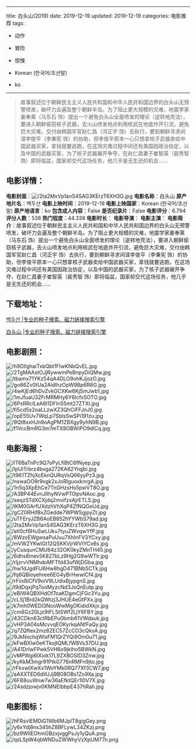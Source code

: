 
---
title: 白头山(2019)
date: 2019-12-19
updated: 2019-12-19
categories: 电影推荐
tags:
- 动作
- 冒险
- 惊悚

- Korean (한국어/조선말)
- ko
---


> 故事叙述位于朝鲜民主主义人民共和国和中华人民共和国边界的白头山无预警喷发，破坏力会遍及整个朝鲜半岛。为了阻止更大规模的灾难，地震学家姜奉莱（马东石 饰）提出一个避免白头山全面喷发的理论（逆转地壳法），要进入朝鲜偷窃核子武器，去火山喷发地点利用核武在地底炸开引流，避免巨大灾难，交付由韩国军官赵仁昌（河正宇 饰）去执行，要到朝鲜寻求间谍李俊平（李秉宪 饰）的协助，但李俊平原本一心只想拿核子武器卖给中国武器买家，拿钱就要逃跑，在这场灾难过程中间还有美国因政治协定，以及中国的武器买家，为了核子武器展开争夺，在赵仁昌妻子崔智英（裴秀智 饰）即将临盆，国家却交代这场任务，他几乎是无生还的机会……

## **电影详情**：

**电影封面**：<img src="https://image.tmdb.org/t/p/w200/2ta2MxVp1anS4SAG3KErzT6XH3G.jpg" alt="/2ta2MxVp1anS4SAG3KErzT6XH3G.jpg" title="/2ta2MxVp1anS4SAG3KErzT6XH3G.jpg">
**电影名称**：白头山
**原产地片名**：백두산
**电影上映时间**：2019-12-19
**电影上映国家**：Korean (한국어/조선말)
**原产地语言**：ko
**包含成人内容**：False
**是否纪录片**：False
**电影评分**：6.794
**评分人数**：538
**热门程度**：44.338
**电影时长**：
**电影导演**：
**电影主演**：
**电影简介**：故事叙述位于朝鲜民主主义人民共和国和中华人民共和国边界的白头山无预警喷发，破坏力会遍及整个朝鲜半岛。为了阻止更大规模的灾难，地震学家姜奉莱（马东石 饰）提出一个避免白头山全面喷发的理论（逆转地壳法），要进入朝鲜偷窃核子武器，去火山喷发地点利用核武在地底炸开引流，避免巨大灾难，交付由韩国军官赵仁昌（河正宇 饰）去执行，要到朝鲜寻求间谍李俊平（李秉宪 饰）的协助，但李俊平原本一心只想拿核子武器卖给中国武器买家，拿钱就要逃跑，在这场灾难过程中间还有美国因政治协定，以及中国的武器买家，为了核子武器展开争夺，在赵仁昌妻子崔智英（裴秀智 饰）即将临盆，国家却交代这场任务，他几乎是无生还的机会……

## **下载地址**：
[백두산 |专业的种子搜索、磁力链接搜索引擎](https://movie.amd794.com:2083/?search=%EB%B0%B1%EB%91%90%EC%82%B0&ordering=&mode=match_phrase&page_size=10&page=1)

[白头山 |专业的种子搜索、磁力链接搜索引擎](https://movie.amd794.com:2083/?search=%E7%99%BD%E5%A4%B4%E5%B1%B1&ordering=&mode=match_phrase&page_size=10&page=1)
 

## **电影剧照**：
<img src="https://image.tmdb.org/t/p/original/h9DIlghaiTxbQbt1FIwKNbQvEL.jpg" alt="/h9DIlghaiTxbQbt1FIwKNbQvEL.jpg" title="/h9DIlghaiTxbQbt1FIwKNbQvEL.jpg"><img src="https://image.tmdb.org/t/p/original/2TgMAAstOJjRywwmPeBnpyDiQMw.jpg" alt="/2TgMAAstOJjRywwmPeBnpyDiQMw.jpg" title="/2TgMAAstOJjRywwmPeBnpyDiQMw.jpg"><img src="https://image.tmdb.org/t/p/original/tbamx71YKz54qA4DLO9ohKJjozO.jpg" alt="/tbamx71YKz54qA4DLO9ohKJjozO.jpg" title="/tbamx71YKz54qA4DLO9ohKJjozO.jpg"><img src="https://image.tmdb.org/t/p/original/go86Zv0tUa2AldlhzOpW9Bp6R8G.jpg" alt="/go86Zv0tUa2AldlhzOpW9Bp6R8G.jpg" title="/go86Zv0tUa2AldlhzOpW9Bp6R8G.jpg"><img src="https://image.tmdb.org/t/p/original/4wKjEd6hDvZvkGCXKw6KjSmJwb1.jpg" alt="/4wKjEd6hDvZvkGCXKw6KjSmJwb1.jpg" title="/4wKjEd6hDvZvkGCXKw6KjSmJwb1.jpg"><img src="https://image.tmdb.org/t/p/original/1mJfuaU32FrMRMHy6Y6lcfx5OTO.jpg" alt="/1mJfuaU32FrMRMHy6Y6lcfx5OTO.jpg" title="/1mJfuaU32FrMRMHy6Y6lcfx5OTO.jpg"><img src="https://image.tmdb.org/t/p/original/6PsRRcILeA6l1DFIn55mt27ZTXI.jpg" alt="/6PsRRcILeA6l1DFIn55mt27ZTXI.jpg" title="/6PsRRcILeA6l1DFIn55mt27ZTXI.jpg"><img src="https://image.tmdb.org/t/p/original/fi5cd5s2oaLLzwXZ3QhCiFFJnJ0.jpg" alt="/fi5cd5s2oaLLzwXZ3QhCiFFJnJ0.jpg" title="/fi5cd5s2oaLLzwXZ3QhCiFFJnJ0.jpg"><img src="https://image.tmdb.org/t/p/original/opE55Uv7WqLp7SblsSwSPi191zu.jpg" alt="/opE55Uv7WqLp7SblsSwSPi191zu.jpg" title="/opE55Uv7WqLp7SblsSwSPi191zu.jpg"><img src="https://image.tmdb.org/t/p/original/9Qt8sxHJn9oAgPM1ZBXgy9yhN9B.jpg" alt="/9Qt8sxHJn9oAgPM1ZBXgy9yhN9B.jpg" title="/9Qt8sxHJn9oAgPM1ZBXgy9yhN9B.jpg"><img src="https://image.tmdb.org/t/p/original/f1VccBmRG3m7mTX9OBWiPO9dlCq.jpg" alt="/f1VccBmRG3m7mTX9OBWiPO9dlCq.jpg" title="/f1VccBmRG3m7mTX9OBWiPO9dlCq.jpg">

## **电影海报**：
<img src="https://image.tmdb.org/t/p/original/lT6BaTnPc9Q7oPyLfiBtC6fNyep.jpg" alt="/lT6BaTnPc9Q7oPyLfiBtC6fNyep.jpg" title="/lT6BaTnPc9Q7oPyLfiBtC6fNyep.jpg"><img src="https://image.tmdb.org/t/p/original/lpUITrbrz4bvga272KA62Yrqjbi.jpg" alt="/lpUITrbrz4bvga272KA62Yrqjbi.jpg" title="/lpUITrbrz4bvga272KA62Yrqjbi.jpg"><img src="https://image.tmdb.org/t/p/original/t961TZhjXcEknQURqVsQ66yyPz3.jpg" alt="/t961TZhjXcEknQURqVsQ66yyPz3.jpg" title="/t961TZhjXcEknQURqVsQ66yyPz3.jpg"><img src="https://image.tmdb.org/t/p/original/nswaOO9r9vgk2xJoRIguoxknrgA.jpg" alt="/nswaOO9r9vgk2xJoRIguoxknrgA.jpg" title="/nswaOO9r9vgk2xJoRIguoxknrgA.jpg"><img src="https://image.tmdb.org/t/p/original/1n5q3XpEhCe7TnGHzsHs5pwVT8O.jpg" alt="/1n5q3XpEhCe7TnGHzsHs5pwVT8O.jpg" title="/1n5q3XpEhCe7TnGHzsHs5pwVT8O.jpg"><img src="https://image.tmdb.org/t/p/original/A3BP44EvnJIIhyNVwPT0IpvNAoc.jpg" alt="/A3BP44EvnJIIhyNVwPT0IpvNAoc.jpg" title="/A3BP44EvnJIIhyNVwPT0IpvNAoc.jpg"><img src="https://image.tmdb.org/t/p/original/seqzSTdXCXjdq2mvifzxAjrETLS.jpg" alt="/seqzSTdXCXjdq2mvifzxAjrETLS.jpg" title="/seqzSTdXCXjdq2mvifzxAjrETLS.jpg"><img src="https://image.tmdb.org/t/p/original/lKM0GArfUXdzhVhXqP4ZfNQGeUd.jpg" alt="/lKM0GArfUXdzhVhXqP4ZfNQGeUd.jpg" title="/lKM0GArfUXdzhVhXqP4ZfNQGeUd.jpg"><img src="https://image.tmdb.org/t/p/original/gCZ0RHifBxZGedde7WPWSgjpyZt.jpg" alt="/gCZ0RHifBxZGedde7WPWSgjpyZt.jpg" title="/gCZ0RHifBxZGedde7WPWSgjpyZt.jpg"><img src="https://image.tmdb.org/t/p/original/uTFEryJZB6AoEB852hYYWbS79ad.jpg" alt="/uTFEryJZB6AoEB852hYYWbS79ad.jpg" title="/uTFEryJZB6AoEB852hYYWbS79ad.jpg"><img src="https://image.tmdb.org/t/p/original/2ta2MxVp1anS4SAG3KErzT6XH3G.jpg" alt="/2ta2MxVp1anS4SAG3KErzT6XH3G.jpg" title="/2ta2MxVp1anS4SAG3KErzT6XH3G.jpg"><img src="https://image.tmdb.org/t/p/original/atl0cf6HuSwLUku7tyuZWvqwYfP.jpg" alt="/atl0cf6HuSwLUku7tyuZWvqwYfP.jpg" title="/atl0cf6HuSwLUku7tyuZWvqwYfP.jpg"><img src="https://image.tmdb.org/t/p/original/8WzoEWgwsaPuUuu7XhInFV3YCxy.jpg" alt="/8WzoEWgwsaPuUuu7XhInFV3YCxy.jpg" title="/8WzoEWgwsaPuUuu7XhInFV3YCxy.jpg"><img src="https://image.tmdb.org/t/p/original/mVWZYKwIGt12QSKKVjrWVtYCx6s.jpg" alt="/mVWZYKwIGt12QSKKVjrWVtYCx6s.jpg" title="/mVWZYKwIGt12QSKKVjrWVtYCx6s.jpg"><img src="https://image.tmdb.org/t/p/original/yCusqunCMU84z32OK0kyZMnTH45.jpg" alt="/yCusqunCMU84z32OK0kyZMnTH45.jpg" title="/yCusqunCMU84z32OK0kyZMnTH45.jpg"><img src="https://image.tmdb.org/t/p/original/6dhs8mev5K827bLz9Hg2G9wWTlr.jpg" alt="/6dhs8mev5K827bLz9Hg2G9wWTlr.jpg" title="/6dhs8mev5K827bLz9Hg2G9wWTlr.jpg"><img src="https://image.tmdb.org/t/p/original/rljzrvVNMhdoMFTfd43ufWjDGba.jpg" alt="/rljzrvVNMhdoMFTfd43ufWjDGba.jpg" title="/rljzrvVNMhdoMFTfd43ufWjDGba.jpg"><img src="https://image.tmdb.org/t/p/original/hw1dJgdFIJ6Hw8hgD471BNb5CTk.jpg" alt="/hw1dJgdFIJ6Hw8hgD471BNb5CTk.jpg" title="/hw1dJgdFIJ6Hw8hgD471BNb5CTk.jpg"><img src="https://image.tmdb.org/t/p/original/fq6QBioyehree6EG4yBrHwwICf4.jpg" alt="/fq6QBioyehree6EG4yBrHwwICf4.jpg" title="/fq6QBioyehree6EG4yBrHwwICf4.jpg"><img src="https://image.tmdb.org/t/p/original/rFiixBiCfV9oiV9LUdixBjypgnS.jpg" alt="/rFiixBiCfV9oiV9LUdixBjypgnS.jpg" title="/rFiixBiCfV9oiV9LUdixBjypgnS.jpg"><img src="https://image.tmdb.org/t/p/original/l9dDqxjPqTooMyzcNd3JsQnEutp.jpg" alt="/l9dDqxjPqTooMyzcNd3JsQnEutp.jpg" title="/l9dDqxjPqTooMyzcNd3JsQnEutp.jpg"><img src="https://image.tmdb.org/t/p/original/eBiW4QBXHdOf7oaKDgmCjFGc3Yu.jpg" alt="/eBiW4QBXHdOf7oaKDgmCjFGc3Yu.jpg" title="/eBiW4QBXHdOf7oaKDgmCjFGc3Yu.jpg"><img src="https://image.tmdb.org/t/p/original/cLSj1Brd2kQWtzj3JHUE4eGtPXx.jpg" alt="/cLSj1Brd2kQWtzj3JHUE4eGtPXx.jpg" title="/cLSj1Brd2kQWtzj3JHUE4eGtPXx.jpg"><img src="https://image.tmdb.org/t/p/original/k7mh0WEDI3NooWwMgOKididXkjx.jpg" alt="/k7mh0WEDI3NooWwMgOKididXkjx.jpg" title="/k7mh0WEDI3NooWwMgOKididXkjx.jpg"><img src="https://image.tmdb.org/t/p/original/cm8Gz20Ljz9tFLStSWf2LjY6FBY.jpg" alt="/cm8Gz20Ljz9tFLStSWf2LjY6FBY.jpg" title="/cm8Gz20Ljz9tFLStSWf2LjY6FBY.jpg"><img src="https://image.tmdb.org/t/p/original/43CDkn63ctRbEPu0bmb61VWdauk.jpg" alt="/43CDkn63ctRbEPu0bmb61VWdauk.jpg" title="/43CDkn63ctRbEPu0bmb61VWdauk.jpg"><img src="https://image.tmdb.org/t/p/original/vHP3A04sMcvvqEOKyrkqANfFaQy.jpg" alt="/vHP3A04sMcvvqEOKyrkqANfFaQy.jpg" title="/vHP3A04sMcvvqEOKyrkqANfFaQy.jpg"><img src="https://image.tmdb.org/t/p/original/q7ZQftex2mz8ZEC57ZcCO3cQksA.jpg" alt="/q7ZQftex2mz8ZEC57ZcCO3cQksA.jpg" title="/q7ZQftex2mz8ZEC57ZcCO3cQksA.jpg"><img src="https://image.tmdb.org/t/p/original/9JkNxchqWIsFM1QrZYQi9Om0u71.jpg" alt="/9JkNxchqWIsFM1QrZYQi9Om0u71.jpg" title="/9JkNxchqWIsFM1QrZYQi9Om0u71.jpg"><img src="https://image.tmdb.org/t/p/original/kFwBXlw0eKTkojtQMLfW8Vs37DU.jpg" alt="/kFwBXlw0eKTkojtQMLfW8Vs37DU.jpg" title="/kFwBXlw0eKTkojtQMLfW8Vs37DU.jpg"><img src="https://image.tmdb.org/t/p/original/A41DrIwFPwk5VH6o9jklho5BWkN.jpg" alt="/A41DrIwFPwk5VH6o9jklho5BWkN.jpg" title="/A41DrIwFPwk5VH6o9jklho5BWkN.jpg"><img src="https://image.tmdb.org/t/p/original/vMPWgi6IXiok17L9ZXBOSID3Znw.jpg" alt="/vMPWgi6IXiok17L9ZXBOSID3Znw.jpg" title="/vMPWgi6IXiok17L9ZXBOSID3Znw.jpg"><img src="https://image.tmdb.org/t/p/original/kyKkM3mgr91PtkG776nRMFn9jto.jpg" alt="/kyKkM3mgr91PtkG776nRMFn9jto.jpg" title="/kyKkM3mgr91PtkG776nRMFn9jto.jpg"><img src="https://image.tmdb.org/t/p/original/rFkxwIXwXx1WoYMk0RQ77Xf3CW7.jpg" alt="/rFkxwIXwXx1WoYMk0RQ77Xf3CW7.jpg" title="/rFkxwIXwXx1WoYMk0RQ77Xf3CW7.jpg"><img src="https://image.tmdb.org/t/p/original/aAXXTED6dilUJj9B08OBs1Zo9Xa.jpg" alt="/aAXXTED6dilUJj9B08OBs1Zo9Xa.jpg" title="/aAXXTED6dilUJj9B08OBs1Zo9Xa.jpg"><img src="https://image.tmdb.org/t/p/original/6FB8uuWnw7w36aEfktQEr1l0V7X.jpg" alt="/6FB8uuWnw7w36aEfktQEr1l0V7X.jpg" title="/6FB8uuWnw7w36aEfktQEr1l0V7X.jpg"><img src="https://image.tmdb.org/t/p/original/24sdzjowjv0KMNEIbbpE437hRah.jpg" alt="/24sdzjowjv0KMNEIbbpE437hRah.jpg" title="/24sdzjowjv0KMNEIbbpE437hRah.jpg">

## **电影图标**：
<img src="https://image.tmdb.org/t/p/original/hFRsvlEMDiG1Wb6MJpIT8gigGey.png" alt="/hFRsvlEMDiG1Wb6MJpIT8gigGey.png" title="/hFRsvlEMDiG1Wb6MJpIT8gigGey.png"><img src="https://image.tmdb.org/t/p/original/y6xYdj8ns345hZ8BFLywL34ZKzj.png" alt="/y6xYdj8ns345hZ8BFLywL34ZKzj.png" title="/y6xYdj8ns345hZ8BFLywL34ZKzj.png"><img src="https://image.tmdb.org/t/p/original/bz9WIlEOhmGBzxjvggPsJy1yQuA.png" alt="/bz9WIlEOhmGBzxjvggPsJy1yQuA.png" title="/bz9WIlEOhmGBzxjvggPsJy1yQuA.png"><img src="https://image.tmdb.org/t/p/original/qsLSpW4qbWNDuZWWhyVzXpUM77n.png" alt="/qsLSpW4qbWNDuZWWhyVzXpUM77n.png" title="/qsLSpW4qbWNDuZWWhyVzXpUM77n.png">
